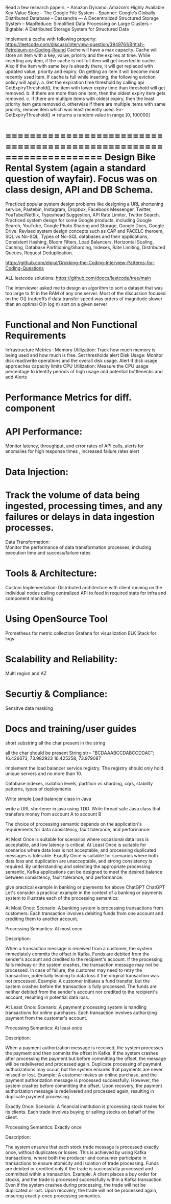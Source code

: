 Read a few research papers:
– Amazon Dynamo: Amazon’s Highly Available Key-Value Store
– The Google File System
– Spanner: Google’s Globally Distributed Database
– Cassandra — A Decentralized Structured Storage System
– MapReduce: Simplified Data Processing on Large Clusters
– Bigtable: A Distributed Storage System for Structured Data


Implement a cache with following property:
https://leetcode.com/discuss/interview-question/3949761/British-Petroleum-or-Coding-Round
Cache will have a max capacity.
Cache will store an item with a key, value, priority and the expires at time.
While inserting any item, if the cache is not full item will get inserted in cache. Also if the item with same key is already there, it will get replaced with updated value, priority and expiry.
On getting an item it will become most recently used item.
If cache is full while inserting, the following eviction policy will apply.
a. Get the expiration time threshold by calling api GetExpiryThreshold(), the item with lower expiry time than threshold will get removed.
b. if there are more than one item, then the oldest expiry item gets removed.
c. if there are multiple items with oldest expiry, then the least priority item gets removed
d. otherwise if there are multiple items with same priority, remove item which was least recently used.
Ex-
GetExpiryThreshold() => returns a random value in range [0, 100000]

====================================================================
Design Bike Rental System (again a standard question of wayfair). Focus was on class design, API and DB Schema. 
====================================================================

Practiced popular system design problems like designing a URL shortening service, Pastebin, Instagram, Dropbox, Facebook Messenger, Twitter, YouTube/Netflix, Typeahead Suggestion, API Rate Limiter, Twitter Search.
Practiced system design for some Google products, including Google Search, YouTube, Google Photo Sharing and Storage, Google Docs, Google Drive.
Revised system design concepts such as CAP and PACELC theroem, SQL vs No-SQL, Types of No-SQL databases and their applications, Consistent Hashing, Bloom Filters, Load Balancers, Horizontal Scaling, Caching, Database Partitioning/Sharding, Indexes, Rate Limiting, Distributed Queues, Request Deduplication.


https://github.com/dipjul/Grokking-the-Coding-Interview-Patterns-for-Coding-Questions

ALL leetcode solutions:
https://github.com/doocs/leetcode/tree/main

The interviewer asked me to design an algorithm to sort a dataset that was too large to fit in the RAM of any one server. Most of the discussion focused on the O() tradeoffs if data transfer speed was orders of magnitude slower than an optimal O(n log n) sort on a given server

Functional and Non Functional Requirements 
=========================
Infrastructure Metrics :
Memory Utilization: Track how much memory is being used and how much is free. Set thresholds alert 
Disk Usage: Monitor disk read/write operations and the overall disk usage. Alert if disk usage approaches capacity limits
CPU Utilization: Measure the CPU usage percentage to identify periods of high usage and potential bottlenecks and add Alerts


Performance Metrics for diff. component
=========================
API Performance:
=========================
 Monitor  latency, throughput, and error rates of API calls, alerts for anomalies for high response times , increased failure rates alert

Data Injection:
=========================
 Track the volume of data being ingested, 
 processing times, and any failures or delays in data ingestion processes.
=========================
Data Transformation:  
Monitor the performance of data transformation processes, 
including execution time and success/failure rates

Tools & Architecture:
=========================
Custom Implementation:
Distributed architecture with client running on the individual nodes calling centralized API to feed in required stats for infra and component monitoring

Using OpenSource Tool
=========================
Prometheus for metric collection
Grafana for visualization 
ELK Stack for logs

Scalability and Reliability:
=========================
Multi region and AZ

Securtiy & Compliance:
=========================
Sensitve data masking

Docs and training/user guides
=========================


short substring 
all the char present in the string

all the char should be present
String str= "BCDAAABCCDABCCDDAC";
16.426073, 73.982923
16.425258, 73.979087


Implement the load balancer service registry. The registry should only hold unique servers and no more than 10.

Database indexes, isolation levels, partition vs sharding, cqrs, stability patterns, types of deployments

Write simple Load balancer class in Java

write a URL shortener in java using TDD.
Write thread safe Java class that transfers money from account A to account B


The choice of processing semantic depends on the application's requirements for data consistency, fault tolerance, and performance:

At Most Once is suitable for scenarios where occasional data loss is acceptable, and low latency is critical.
At Least Once is suitable for scenarios where data loss is not acceptable, and processing duplicated messages is tolerable.
Exactly Once is suitable for scenarios where both data loss and duplication are unacceptable, and strong consistency is required.
By understanding and selecting the appropriate processing semantic, Kafka applications can be designed to meet the desired balance between consistency, fault tolerance, and performance.

give practical example in banking or payments for above 
ChatGPT
ChatGPT
Let's consider a practical example in the context of a banking or payments system to illustrate each of the processing semantics:

At Most Once:
Scenario: A banking system is processing transactions from customers. Each transaction involves debiting funds from one account and crediting them to another account.

Processing Semantics: At most once

Description:

When a transaction message is received from a customer, the system immediately commits the offset in Kafka.
Funds are debited from the sender's account and credited to the recipient's account.
If the processing fails midway or the system crashes, the transaction message may not be processed.
In case of failure, the customer may need to retry the transaction, potentially leading to data loss if the original transaction was not processed.
Example: A customer initiates a fund transfer, but the system crashes before the transaction is fully processed. The funds are neither debited from the sender's account nor credited to the recipient's account, resulting in potential data loss.

At Least Once:
Scenario: A payment processing system is handling transactions for online purchases. Each transaction involves authorizing payment from the customer's account.

Processing Semantics: At least once

Description:

When a payment authorization message is received, the system processes the payment and then commits the offset in Kafka.
If the system crashes after processing the payment but before committing the offset, the message will be redelivered and processed again.
Duplicate processing of payment authorizations may occur, but the system ensures that payments are never missed or lost.
Example: A customer makes an online purchase, and the payment authorization message is processed successfully. However, the system crashes before committing the offset. Upon recovery, the payment authorization message is redelivered and processed again, resulting in duplicate payment processing.

Exactly Once:
Scenario: A financial institution is processing stock trades for its clients. Each trade involves buying or selling stocks on behalf of the client.

Processing Semantics: Exactly once

Description:

The system ensures that each stock trade message is processed exactly once, without duplicates or losses.
This is achieved by using Kafka transactions, where both the producer and consumer participate in transactions to ensure atomicity and isolation of trade processing.
Funds are debited or credited only if the trade is successfully processed and committed within a transaction.
Example: A client places a buy order for stocks, and the trade is processed successfully within a Kafka transaction. Even if the system crashes during processing, the trade will not be duplicated or lost. Upon recovery, the trade will not be processed again, ensuring exactly-once processing semantics.